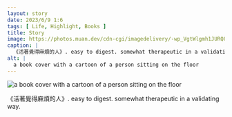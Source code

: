 ```yaml
---
layout: story
date: 2023/6/9 1:6
tags: [ Life, Highlight, Books ]
title: Story
image: https://photos.muan.dev/cdn-cgi/imagedelivery/-wp_VgtWlgmh1JURQ8t1mg/d6327bdf-76a7-4be2-6b65-b35caf5fcd00/public
caption: |
  《活著覺得麻煩的人》. easy to digest. somewhat therapeutic in a validating way.
alt: |
  a book cover with a cartoon of a person sitting on the floor
---
```


![a book cover with a cartoon of a person sitting on the floor](https://photos.muan.dev/cdn-cgi/imagedelivery/-wp_VgtWlgmh1JURQ8t1mg/d6327bdf-76a7-4be2-6b65-b35caf5fcd00/public)

《活著覺得麻煩的人》. easy to digest. somewhat therapeutic in a validating way.
